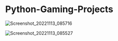 # Python-Gaming-Projects

![Screenshot_20221113_085716](https://user-images.githubusercontent.com/42657815/203392653-21914b28-f59c-42ef-a4a2-581cfcdf7b95.png)

![Screenshot_20221113_085527](https://user-images.githubusercontent.com/42657815/203392683-2d410eb1-7c58-432d-9554-d9a177349176.png)

